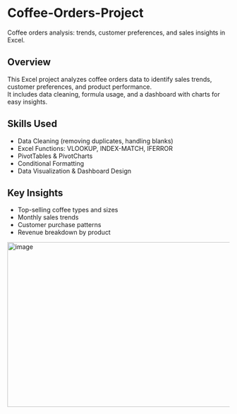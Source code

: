 # Coffee-Orders-Project
Coffee orders analysis: trends, customer preferences, and sales insights in Excel.

## Overview
This Excel project analyzes coffee orders data to identify sales trends, customer preferences, and product performance.  
It includes data cleaning, formula usage, and a dashboard with charts for easy insights.

## Skills Used
- Data Cleaning (removing duplicates, handling blanks)
- Excel Functions: VLOOKUP, INDEX-MATCH, IFERROR
- PivotTables & PivotCharts
- Conditional Formatting
- Data Visualization & Dashboard Design

## Key Insights
- Top-selling coffee types and sizes
- Monthly sales trends
- Customer purchase patterns
- Revenue breakdown by product
<img width="586" height="374" alt="image" src="https://github.com/user-attachments/assets/bf944ba5-1ce5-4698-9eef-4c8a35783b00" />

